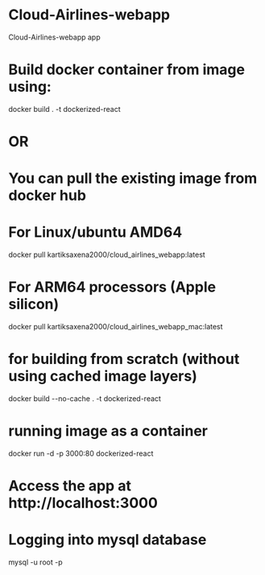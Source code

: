 # Cloud-Airlines-webapp
Cloud-Airlines-webapp app

# Build docker container from image using:
docker build . -t dockerized-react

# OR

# You can pull the existing image from docker hub

# For Linux/ubuntu AMD64
docker pull kartiksaxena2000/cloud_airlines_webapp:latest

# For ARM64 processors (Apple silicon)
docker pull kartiksaxena2000/cloud_airlines_webapp_mac:latest

# for building from scratch (without using cached image layers)
docker build --no-cache . -t dockerized-react

# running image as a container
docker run -d -p 3000:80 dockerized-react

# Access the app at http://localhost:3000


# Logging into mysql database
mysql -u root -p
